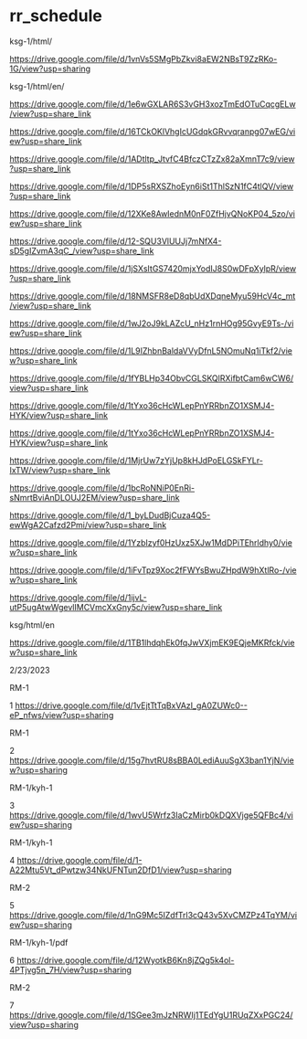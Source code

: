 # rr_schedule
ksg-1/html/

https://drive.google.com/file/d/1vnVs5SMgPbZkvi8aEW2NBsT9ZzRKo-1G/view?usp=sharing

ksg-1/html/en/

https://drive.google.com/file/d/1e6wGXLAR6S3vGH3xozTmEdOTuCqcgELw/view?usp=share_link

https://drive.google.com/file/d/16TCkOKlVhgIcUGdqkGRvvqranpg07wEG/view?usp=share_link

https://drive.google.com/file/d/1ADtltp_JtvfC4BfczCTzZx82aXmnT7c9/view?usp=share_link

https://drive.google.com/file/d/1DP5sRXSZhoEyn6iSt1ThlSzN1fC4tlQV/view?usp=share_link

https://drive.google.com/file/d/12XKe8AwIednM0nF0ZfHjvQNoKP04_5zo/view?usp=share_link

https://drive.google.com/file/d/12-SQU3VlUUJj7mNfX4-sD5gIZvmA3qC_/view?usp=share_link

https://drive.google.com/file/d/1jSXsItGS7420mjxYodIJ8S0wDFpXylpR/view?usp=share_link

https://drive.google.com/file/d/18NMSFR8eD8qbUdXDqneMyu59HcV4c_mt/view?usp=share_link

https://drive.google.com/file/d/1wJ2oJ9kLAZcU_nHz1rnHOg95GvyE9Ts-/view?usp=share_link

https://drive.google.com/file/d/1L9IZhbnBaldaVVyDfnL5NOmuNq1iTkf2/view?usp=share_link

https://drive.google.com/file/d/1fYBLHp34ObvCGLSKQlRXifbtCam6wCW6/view?usp=share_link

https://drive.google.com/file/d/1tYxo36cHcWLepPnYRRbnZO1XSMJ4-HYK/view?usp=share_link

https://drive.google.com/file/d/1tYxo36cHcWLepPnYRRbnZO1XSMJ4-HYK/view?usp=share_link

https://drive.google.com/file/d/1MjrUw7zYjUp8kHJdPoELGSkFYLr-IxTW/view?usp=share_link

https://drive.google.com/file/d/1bcRoNNiP0EnRi-sNmrtBviAnDLOUJ2EM/view?usp=share_link

https://drive.google.com/file/d/1_byLDudBjCuza4Q5-ewWgA2Cafzd2Pmi/view?usp=share_link

https://drive.google.com/file/d/1YzbIzyf0HzUxz5XJw1MdDPiTEhrldhy0/view?usp=share_link

https://drive.google.com/file/d/1iFvTpz9Xoc2fFWYsBwuZHpdW9hXtlRo-/view?usp=share_link

https://drive.google.com/file/d/1ijvL-utP5ugAtwWgevlIMCVmcXxGny5c/view?usp=share_link

ksg/html/en

https://drive.google.com/file/d/1TB1lhdqhEk0fqJwVXjmEK9EQjeMKRfck/view?usp=share_link


2/23/2023

RM-1

1    https://drive.google.com/file/d/1vEjtTtTqBxVAzI_gA0ZUWc0--eP_nfws/view?usp=sharing

RM-1

2    https://drive.google.com/file/d/15g7hvtRU8sBBA0LediAuuSgX3ban1YjN/view?usp=sharing

RM-1/kyh-1

3    https://drive.google.com/file/d/1wvU5Wrfz3IaCzMirb0kDQXVjge5QFBc4/view?usp=sharing

RM-1/kyh-1

4    https://drive.google.com/file/d/1-A22Mtu5Vt_dPwtzw34NkUFNTun2DfD1/view?usp=sharing

RM-2

5    https://drive.google.com/file/d/1nG9Mc5IZdfTrl3cQ43v5XvCMZPz4TqYM/view?usp=sharing

RM-1/kyh-1/pdf

6    https://drive.google.com/file/d/12WyotkB6Kn8jZQg5k4ol-4PTjvg5n_7H/view?usp=sharing

RM-2

7    https://drive.google.com/file/d/1SGee3mJzNRWIj1TEdYgU1RUqZXxPGC24/view?usp=sharing

